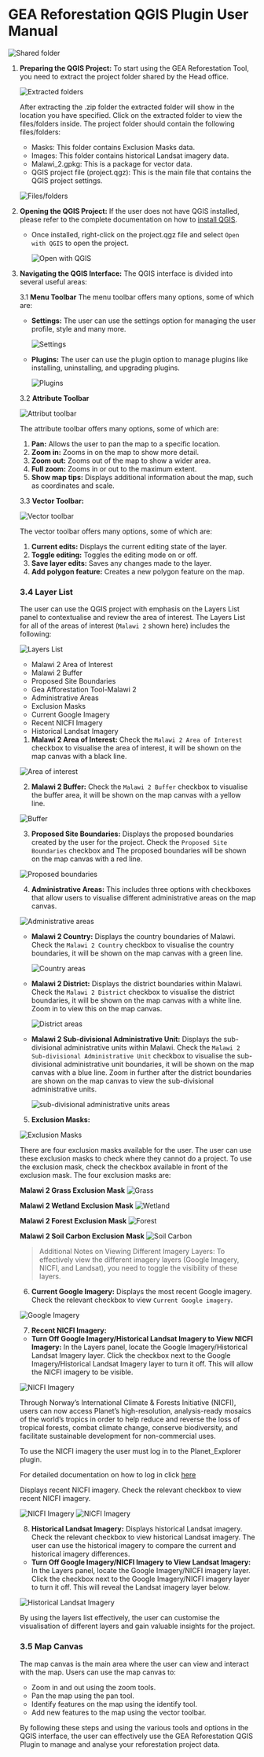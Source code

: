 # GEA Reforestation QGIS Plugin User Manual

![Shared folder](./img/gea-reforestation-1.png)

1. **Preparing the QGIS Project:** To start using the GEA Reforestation Tool, you need to extract the project folder shared by the Head office.

    ![Extracted folders](./img/gea-reforestation-2.png)

    After extracting the .zip folder the extracted folder will show in the location you have specified. Click on the extracted folder to view the files/folders inside. The project folder should contain the following files/folders:

    * Masks: This folder contains Exclusion Masks data.
    * Images: This folder contains historical Landsat imagery data.
    * Malawi_2.gpkg: This is a package for vector data.
    * QGIS project file (project.qgz): This is the main file that contains the QGIS project settings.

    ![Files/folders](./img/gea-reforestation-3.png)

2. **Opening the QGIS Project:** If the user does not have QGIS installed, please refer to the complete documentation on how to [install QGIS](../quickstart/index.md). 

    - Once installed, right-click on the project.qgz file and select `Open with QGIS` to open the project.

        ![Open with QGIS](./img/gea-reforestation-4.png)

3. **Navigating the QGIS Interface:** The QGIS interface is divided into several useful areas:

    3.1 **Menu Toolbar**
    The menu toolbar offers many options, some of which are:

    * **Settings:** The user can use the settings option for managing the user profile, style and many more.

        ![Settings](./img/gea-reforestation-5.png)

    * **Plugins:** The user can use the plugin option to manage plugins like installing, uninstalling, and upgrading plugins.

        ![Plugins](./img/gea-reforestation-6.png)

    3.2 **Attribute Toolbar**

    ![Attribut toolbar](./img/gea-reforestation-7.png)

    The attribute toolbar offers many options, some of which are:

    1. **Pan:** Allows the user to pan the map to a specific location.
    2. **Zoom in:** Zooms in on the map to show more detail.
    3. **Zoom out:** Zooms out of the map to show a wider area.
    4. **Full zoom:** Zooms in or out to the maximum extent.
    5. **Show map tips:** Displays additional information about the map, such as coordinates and scale.

    3.3 **Vector Toolbar:**

    ![Vector toolbar](./img/gea-reforestation-8.png)

    The vector toolbar offers many options, some of which are:

    1. **Current edits:** Displays the current editing state of the layer.
    2. **Toggle editing:** Toggles the editing mode on or off.
    3. **Save layer edits:** Saves any changes made to the layer.
    4. **Add polygon feature:** Creates a new polygon feature on the map.

    ### 3.4 Layer List

    The user can use the QGIS project with emphasis on the Layers List panel to contextualise and review the area of interest. The Layers List for all of the areas of interest (`Malawi 2` shown here) includes the following:

    ![Layers List](./img/layer-list-1.png)

    - Malawi 2 Area of Interest
    - Malawi 2 Buffer
    - Proposed Site Boundaries
    - Gea Afforestation Tool-Malawi 2
    - Administrative Areas
    - Exclusion Masks
    - Current Google Imagery
    - Recent NICFI Imagery
    - Historical Landsat Imagery

    1. **Malawi 2 Area of Interest:** Check the `Malawi 2 Area of Interest` checkbox to visualise the area of interest, it will be shown on the map canvas with a black line.

    ![Area of interest](./img/layer-list-2.png)

    2. **Malawi 2 Buffer:** Check the `Malawi 2 Buffer` checkbox to visualise the buffer area, it will be shown on the map canvas with a yellow line.

    ![Buffer](./img/layer-list-3.png)

    3. **Proposed Site Boundaries:** Displays the proposed boundaries created by the user for the project. Check the `Proposed Site Boundaries` checkbox and The proposed boundaries will be shown on the map canvas with a red line.

    ![Proposed boundaries](./img/layer-list-4.png)

    4. **Administrative Areas:** This includes three options with checkboxes that allow users to visualise different administrative areas on the map canvas.

    ![Administrative areas](./img/layer-list-5.png)

    - **Malawi 2 Country:** Displays the country boundaries of Malawi. Check the `Malawi 2 Country` checkbox to visualise the country boundaries, it will be shown on the map canvas with a green line.

        ![Country areas](./img/layer-list-6.png)

    - **Malawi 2 District:** Displays the district boundaries within Malawi. Check the `Malawi 2 District` checkbox to visualise the district boundaries, it will be shown on the map canvas with a white line. Zoom in to view this on the map canvas.

        ![District areas](./img/layer-list-7.png)

    - **Malawi 2 Sub-divisional Administrative Unit:** Displays the sub-divisional administrative units within Malawi. Check the `Malawi 2 Sub-divisional Administrative Unit` checkbox to visualise the sub-divisional administrative unit boundaries, it will be shown on the map canvas with a blue line. Zoom in further after the district boundaries are shown on the map canvas to view the sub-divisional administrative units.

        ![sub-divisional administrative units areas](./img/layer-list-8.png)

    5. **Exclusion Masks:**

    ![Exclusion Masks](./img/layer-list-9.png)

    There are four exclusion masks available for the user. The user can use these exclusion masks to check where they cannot do a project. To use the exclusion mask, check the checkbox available in front of the exclusion mask. The four exclusion masks are:

    **Malawi 2 Grass Exclusion Mask**
        ![Grass](./img/layer-list-10.png)

    **Malawi 2 Wetland Exclusion Mask**
        ![Wetland](./img/layer-list-11.png)

    **Malawi 2 Forest Exclusion Mask**
        ![Forest](./img/layer-list-12.png)

    **Malawi 2 Soil Carbon Exclusion Mask**
        ![Soil Carbon](./img/layer-list-13.png)

    > Additional Notes on Viewing Different Imagery Layers:
    To effectively view the different imagery layers (Google Imagery, NICFI, and Landsat), you need to toggle the visibility of these layers.

    6. **Current Google Imagery:** Displays the most recent Google imagery. Check the relevant checkbox to view `Current Google imagery`.

    ![Google Imagery](./img/layer-list-14.png)

    7. **Recent NICFI Imagery:**

    - **Turn Off Google Imagery/Historical Landsat Imagery to View NICFI Imagery:** In the Layers panel, locate the Google Imagery/Historical Landsat Imagery layer. Click the checkbox next to the Google Imagery/Historical Landsat Imagery layer to turn it off. This will allow the NICFI imagery to be visible.

    ![NICFI Imagery](./img/layer-list-15.png)

    Through Norway’s International Climate & Forests Initiative (NICFI), users can now access Planet’s high-resolution, analysis-ready mosaics of the world’s tropics in order to help reduce and reverse the loss of tropical forests, combat climate change, conserve biodiversity, and facilitate sustainable development for non-commercial uses.

    To use the NICFI imagery the user must log in to the Planet_Explorer plugin.

    For detailed documentation on how to log in click [here](./login.md)

    Displays recent NICFI imagery. Check the relevant checkbox to view recent NICFI imagery.

    ![NICFI Imagery](./img/layer-list-16.png)
    ![NICFI Imagery](./img/layer-list-18.png)

    8. **Historical Landsat Imagery:** Displays historical Landsat imagery. Check the relevant checkbox to view historical Landsat imagery. The user can use the historical imagery to compare the current and historical imagery differences.

    - **Turn Off Google Imagery/NICFI Imagery to View Landsat Imagery:** In the Layers panel, locate the Google Imagery/NICFI imagery layer. Click the checkbox next to the Google Imagery/NICFI imagery layer to turn it off. This will reveal the Landsat imagery layer below.

    ![Historical Landsat Imagery](./img/layer-list-17.png)

    By using the layers list effectively, the user can customise the visualisation of different layers and gain valuable insights for the project.

    ### 3.5 Map Canvas

    The map canvas is the main area where the user can view and interact with the map. Users can use the map canvas to:

    * Zoom in and out using the zoom tools.
    * Pan the map using the pan tool.
    * Identify features on the map using the identify tool.
    * Add new features to the map using the vector toolbar.

    By following these steps and using the various tools and options in the QGIS interface, the user can effectively use the GEA Reforestation QGIS Plugin to manage and analyse your reforestation project data.
